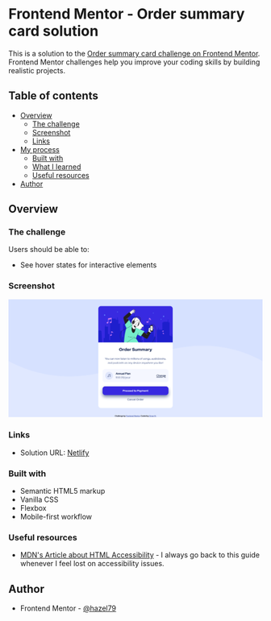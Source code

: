 # Frontend Mentor - Order summary card solution

This is a solution to the [Order summary card challenge on Frontend Mentor](https://www.frontendmentor.io/challenges/order-summary-component-QlPmajDUj). Frontend Mentor challenges help you improve your coding skills by building realistic projects. 

## Table of contents

- [Overview](#overview)
  - [The challenge](#the-challenge)
  - [Screenshot](#screenshot)
  - [Links](#links)
- [My process](#my-process)
  - [Built with](#built-with)
  - [What I learned](#what-i-learned)
  - [Useful resources](#useful-resources)
- [Author](#author)

## Overview

### The challenge

Users should be able to:

- See hover states for interactive elements

### Screenshot

![](./screenshot.png)

### Links

- Solution URL: [Netlify](https://kind-swartz-1ab6b6.netlify.app/)

### Built with

- Semantic HTML5 markup
- Vanilla CSS
- Flexbox
- Mobile-first workflow

### Useful resources

- [MDN's Article about HTML Accessibility](https://developer.mozilla.org/en-US/docs/Learn/Accessibility/HTML) - I always go back to this guide whenever I feel lost on accessibility issues.

## Author

- Frontend Mentor - [@hazel79](https://www.frontendmentor.io/profile/hazel79)